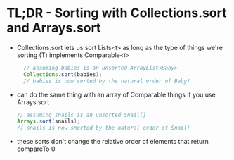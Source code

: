 # TL;DR - Sorting with Collections.sort and Arrays.sort

- Collections.sort lets us sort Lists`<T>` as long as the type of things we're sorting (T) implements Comparable`<T>`

    ```java
      // assuming babies is an unsorted ArrayList<Baby>
      Collections.sort(babies);
      // babies is now sorted by the natural order of Baby!
    ```
- can do the same thing with an array of Comparable things if you use Arrays.sort

    ```java
    // assuming snails is an unsorted Snail[]
    Arrays.sort(snails);
    // snails is now snorted by the natural order of Snail!
    ```
    
- these sorts don't change the relative order of elements that return compareTo 0  